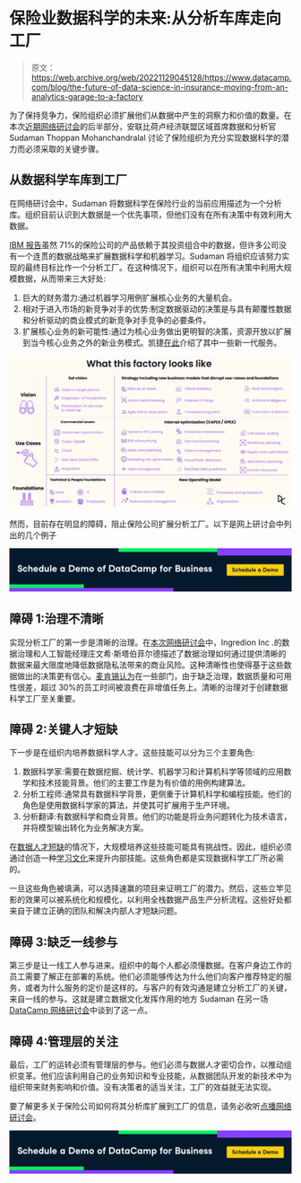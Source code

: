 # 保险业数据科学的未来:从分析车库走向工厂

> 原文：<https://web.archive.org/web/20221129045128/https://www.datacamp.com/blog/the-future-of-data-science-in-insurance-moving-from-an-analytics-garage-to-a-factory>

为了保持竞争力，保险组织必须扩展他们从数据中产生的洞察力和价值的数量。在本次[近期网络研讨会](https://web.archive.org/web/20220819082937/https://www.datacamp.com/resources/webinars/future-of-data-science-in-insurance-1)的后半部分，安联比荷卢经济联盟区域首席数据和分析官 Sudaman Thoppan Mohanchandralal 讨论了保险组织为充分实现数据科学的潜力而必须采取的关键步骤。

## 从数据科学车库到工厂

在网络研讨会中，Sudaman 将数据科学在保险行业的当前应用描述为一个分析库。组织目前认识到大数据是一个优先事项，但他们没有在所有决策中有效利用大数据。

[IBM 报告](https://web.archive.org/web/20220819082937/https://www.ibm.com/thought-leadership/institute-business-value/report/insurance-data-personalization)虽然 71%的保险公司的产品依赖于其投资组合中的数据，但许多公司没有一个连贯的数据战略来扩展数据科学和机器学习。Sudaman 将组织应该努力实现的最终目标比作一个分析工厂。在这种情况下，组织可以在所有决策中利用大规模数据，从而带来三大好处:

1.  巨大的财务潜力:通过机器学习用例扩展核心业务的大量机会。
2.  相对于进入市场的新竞争对手的优势:制定数据驱动的决策是与具有颠覆性数据和分析驱动的商业模式的新竞争对手竞争的必要条件。
3.  扩展核心业务的新可能性:通过为核心业务做出更明智的决策，资源开放以扩展到当今核心业务之外的新业务模式。凯捷[在此](https://web.archive.org/web/20220819082937/https://worldinsurancereport.com/wp-content/uploads/sites/6/2020/05/World-Insurance-Report-2020.pdf)介绍了其中一些新一代服务。

![](img/16c94216ca831be560eddc997cb2d0e8.png)

然而，目前存在明显的障碍，阻止保险公司扩展分析工厂。以下是网上研讨会中列出的几个例子

[![](img/17dc80cf38d4f4445f9e5b8ae863fac5.png)](https://web.archive.org/web/20220819082937/https://www.datacamp.com/groups/business)

## 障碍 1:治理不清晰

实现分析工厂的第一步是清晰的治理。在[本次网络研讨会](https://web.archive.org/web/20220819082937/https://www.datacamp.com/webinars/how-data-governance-enables-scalable-data-science)中，Ingredion Inc .的数据治理和人工智能经理庄文希·斯塔伯菲尔德描述了数据治理如何通过提供清晰的数据来最大限度地降低数据隐私法带来的商业风险。这种清晰性也使得基于这些数据做出的决策更有信心。[麦肯锡认为](https://web.archive.org/web/20220819082937/https://www.mckinsey.com/business-functions/mckinsey-digital/our-insights/designing-data-governance-that-delivers-value)在一些部门，由于缺乏治理，数据质量和可用性很差，超过 30%的员工时间被浪费在非增值任务上。清晰的治理对于创建数据科学工厂至关重要。

## 障碍 2:关键人才短缺

下一步是在组织内培养数据科学人才。这些技能可以分为三个主要角色:

1.  数据科学家:需要在数据挖掘、统计学、机器学习和计算机科学等领域的应用数学和技术技能背景。他们的主要工作是为有价值的用例构建算法。
2.  分析工程师:通常具有数据科学背景，更侧重于计算机科学和编程技能。他们的角色是使用数据科学家的算法，并使其可扩展用于生产环境。
3.  分析翻译:有数据科学和商业背景。他们的功能是将业务问题转化为技术语言，并将模型输出转化为业务解决方案。

在[数据人才短缺](https://web.archive.org/web/20220819082937/https://www2.deloitte.com/us/en/insights/industry/technology/data-analytics-skills-shortage.html)的情况下，大规模培养这些技能可能具有挑战性。因此，组织必须通过创造一种[学习文化](https://web.archive.org/web/20220819082937/https://www.datacamp.com/community/blog/five-steps-to-building-a-learning-culture)来提升内部技能。这些角色都是实现数据科学工厂所必需的。

一旦这些角色被填满，可以选择速赢的项目来证明工厂的潜力。然后，这些立竿见影的效果可以被系统化和规模化，以利用全栈数据产品生产分析流程。这些好处都来自于建立正确的团队和解决内部人才短缺问题。

## 障碍 3:缺乏一线参与

第三步是让一线工人参与进来。组织中的每个人都必须懂数据。在客户身边工作的员工需要了解正在部署的系统。他们必须能够传达为什么他们向客户推荐特定的服务，或者为什么服务的定价是这样的。与客户的有效沟通是建立分析工厂的关键，来自一线的参与。这就是建立数据文化发挥作用的地方 Sudaman 在另一场 [DataCamp 网络研讨会](https://web.archive.org/web/20220819082937/https://www.datacamp.com/resources/webinars/webinar-building-data-culture)中谈到了这一点。

## 障碍 4:管理层的关注

最后，工厂的运转必须有管理层的参与。他们必须与数据人才密切合作，以推动组织变革。他们应该利用自己的业务知识和专业技能，从数据团队开发的新技术中为组织带来财务影响和价值。没有决策者的适当关注，工厂的效益就无法实现。

要了解更多关于保险公司如何将其分析库扩展到工厂的信息，请务必收听[点播网络研讨会](https://web.archive.org/web/20220819082937/https://www.datacamp.com/resources/webinars/future-of-data-science-in-insurance-1)。

[![](img/17dc80cf38d4f4445f9e5b8ae863fac5.png)](https://web.archive.org/web/20220819082937/https://www.datacamp.com/groups/business)